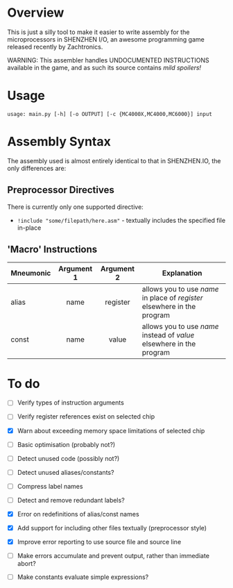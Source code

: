 
# Overview

This is just a silly tool to make it easier to write assembly for the microprocessors in SHENZHEN I/O,
an awesome programming game released recently by Zachtronics.

WARNING: This assembler handles UNDOCUMENTED INSTRUCTIONS available in the game, and as such its
source contains *mild spoilers!*

# Usage

`usage: main.py [-h] [-o OUTPUT] [-c {MC4000X,MC4000,MC6000}] input`

# Assembly Syntax

The assembly used is almost entirely identical to that in SHENZHEN.IO, the only differences are:

## Preprocessor Directives

There is currently only one supported directive:

- `!include "some/filepath/here.asm"` - textually includes the specified file in-place

## 'Macro' Instructions

| Mneumonic | Argument 1 | Argument 2 | Explanation
| --------- |:----------:|:----------:| -----------
| alias     | name       | register   | allows you to use *name* in place of *register* elsewhere in the program
| const     | name       | value      | allows you to use *name* instead of *value* elsewhere in the program

# To do

- [ ] Verify types of instruction arguments
- [ ] Verify register references exist on selected chip
- [x] Warn about exceeding memory space limitations of selected chip
- [ ] Basic optimisation (probably not?)
- [ ] Detect unused code (possibly not?)
- [ ] Detect unused aliases/constants?
- [ ] Compress label names
- [ ] Detect and remove redundant labels?
- [x] Error on redefinitions of alias/const names
- [x] Add support for including other files textually (preprocessor style)
- [x] Improve error reporting to use source file and source line
- [ ] Make errors accumulate and prevent output, rather than immediate abort?
- [ ] Make constants evaluate simple expressions?

